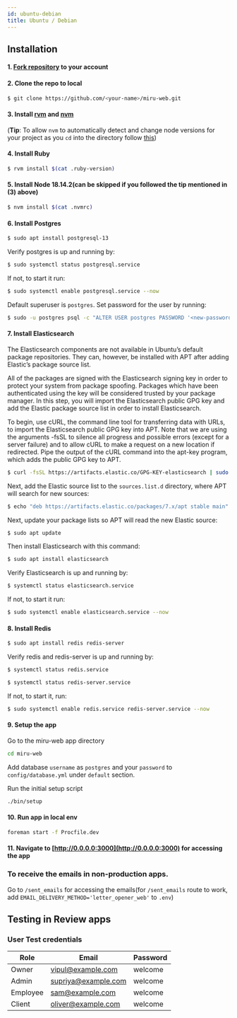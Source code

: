 ```yaml
---
id: ubuntu-debian
title: Ubuntu / Debian
---
```


## Installation

#### 1. [Fork repository](https://github.com/saeloun/miru-web/fork) to your account

#### 2. Clone the repo to local

```bash
$ git clone https://github.com/<your-name>/miru-web.git
```

#### 3. Install [rvm](https://rvm.io/) and [nvm](https://github.com/nvm-sh/nvm#installing-and-updating)

(**Tip**: To allow `nvm` to automatically detect and change node versions for
your project as you `cd` into the directory follow
[this](https://github.com/nvm-sh/nvm#deeper-shell-integration))

#### 4. Install Ruby

```bash
$ rvm install $(cat .ruby-version)
```

#### 5. Install Node 18.14.2(can be skipped if you followed the tip mentioned in (3) above)

```bash
$ nvm install $(cat .nvmrc)
```

#### 6. Install Postgres

```bash
$ sudo apt install postgresql-13
```

Verify postgres is up and running by:

```bash
$ sudo systemctl status postgresql.service
```

If not, to start it run:

```bash
$ sudo systemctl enable postgresql.service --now
```

Default superuser is `postgres`. Set password for the user by running:

```bash
$ sudo -u postgres psql -c "ALTER USER postgres PASSWORD '<new-password>';"
```

#### 7. Install Elasticsearch

The Elasticsearch components are not available in Ubuntu’s default package repositories. They can, however, be installed with APT after adding Elastic’s package source list.

All of the packages are signed with the Elasticsearch signing key in order to protect your system from package spoofing. Packages which have been authenticated using the key will be considered trusted by your package manager. In this step, you will import the Elasticsearch public GPG key and add the Elastic package source list in order to install Elasticsearch.

To begin, use cURL, the command line tool for transferring data with URLs, to import the Elasticsearch public GPG key into APT. Note that we are using the arguments -fsSL to silence all progress and possible errors (except for a server failure) and to allow cURL to make a request on a new location if redirected. Pipe the output of the cURL command into the apt-key program, which adds the public GPG key to APT.

```bash
$ curl -fsSL https://artifacts.elastic.co/GPG-KEY-elasticsearch | sudo apt-key add -
```

Next, add the Elastic source list to the `sources.list.d` directory, where APT will search for new sources:

```bash
$ echo "deb https://artifacts.elastic.co/packages/7.x/apt stable main" | sudo tee -a /etc/apt/sources.list.d/elastic-7.x.list
```

Next, update your package lists so APT will read the new Elastic source:

```bash
$ sudo apt update
```

Then install Elasticsearch with this command:

```bash
$ sudo apt install elasticsearch
```

Verify Elasticsearch is up and running by:

```bash
$ systemctl status elasticsearch.service
```

If not, to start it run:

```bash
$ sudo systemctl enable elasticsearch.service --now
```

#### 8. Install Redis

```bash
$ sudo apt install redis redis-server
```

Verify redis and redis-server is up and running by:

```bash
$ systemctl status redis.service
```

```bash
$ systemctl status redis-server.service
```

If not, to start it, run:

```bash
$ sudo systemctl enable redis.service redis-server.service --now
```

#### 9. Setup the app

Go to the miru-web app directory

```bash
cd miru-web
```

Add database `username` as `postgres` and your `password` to `config/database.yml` under `default` section.

Run the initial setup script

```bash
./bin/setup
```

#### 10. Run app in local env

```bash
foreman start -f Procfile.dev
```

#### 11. Navigate to [http://0.0.0.0:3000](http://0.0.0.0:3000) for accessing the app

### To receive the emails in non-production apps.

Go to `/sent_emails` for accessing the emails(for `/sent_emails` route to work,
add `EMAIL_DELIVERY_METHOD='letter_opener_web'` to `.env`)

## Testing in Review apps

### User Test credentials

| Role     | Email               | Password |
| -------- | ------------------- | -------- |
| Owner    | vipul@example.com   | welcome |
| Admin    | supriya@example.com | welcome |
| Employee | sam@example.com     | welcome |
| Client   | oliver@example.com  | welcome |
